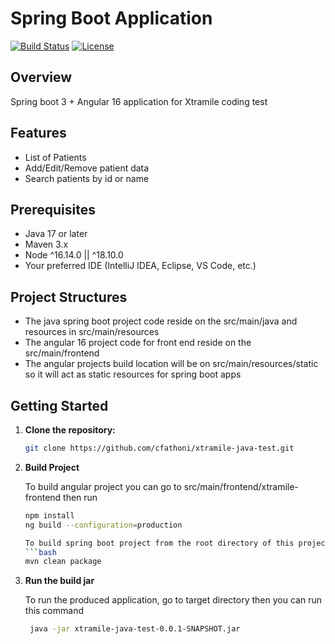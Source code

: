# Spring Boot Application

[![Build Status](https://travis-ci.org/your-username/your-repository.svg?branch=main)](https://travis-ci.org/your-username/your-repository)
[![License](https://img.shields.io/badge/license-MIT-blue.svg)](LICENSE)

## Overview

Spring boot 3 + Angular 16 application for Xtramile coding test

## Features

- List of Patients
- Add/Edit/Remove patient data
- Search patients by id or name

## Prerequisites

- Java 17 or later
- Maven 3.x
- Node ^16.14.0 || ^18.10.0
- Your preferred IDE (IntelliJ IDEA, Eclipse, VS Code, etc.)

## Project Structures
- The java spring boot project code reside on the src/main/java and resources in src/main/resources
- The angular 16 project code for front end reside on the src/main/frontend
- The angular projects build location will be on src/main/resources/static so it will act as static resources for spring boot apps

## Getting Started

1. **Clone the repository:**

   ```bash
   git clone https://github.com/cfathoni/xtramile-java-test.git

2. **Build Project**

   To build angular project you can go to src/main/frontend/xtramile-frontend then run
    ```bash
    npm install
    ng build --configuration=production

   To build spring boot project from the root directory of this project you can run
   ```bash
   mvn clean package

4. **Run the build jar**

   To run the produced application, go to target directory then you can run this command
   ```bash
    java -jar xtramile-java-test-0.0.1-SNAPSHOT.jar
   
